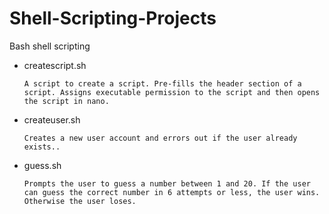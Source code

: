 # Shell-Scripting-Projects

Bash shell scripting

- createscript.sh

      A script to create a script. Pre-fills the header section of a script. Assigns executable permission to the script and then opens the script in nano.

- createuser.sh

      Creates a new user account and errors out if the user already exists..

- guess.sh

      Prompts the user to guess a number between 1 and 20. If the user can guess the correct number in 6 attempts or less, the user wins. Otherwise the user loses.
